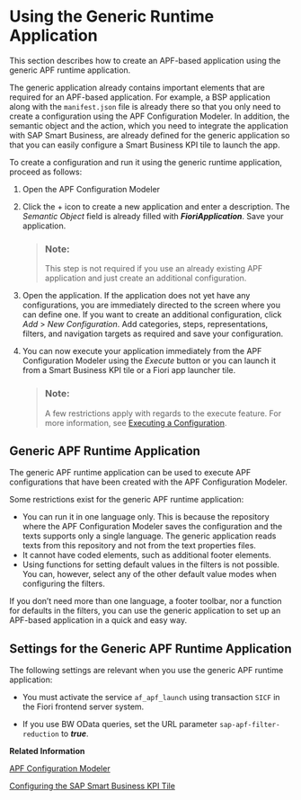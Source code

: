 <!-- loio3aa60841f1d542088ae85fda131ff094 -->

# Using the Generic Runtime Application

This section describes how to create an APF-based application using the generic APF runtime application.

The generic application already contains important elements that are required for an APF-based application. For example, a BSP application along with the `manifest.json` file is already there so that you only need to create a configuration using the APF Configuration Modeler. In addition, the semantic object and the action, which you need to integrate the application with SAP Smart Business, are already defined for the generic application so that you can easily configure a Smart Business KPI tile to launch the app.

To create a configuration and run it using the generic runtime application, proceed as follows:

1.  Open the APF Configuration Modeler
2.  Click the + icon to create a new application and enter a description. The *Semantic Object* field is already filled with ***FioriApplication***. Save your application.

    > ### Note:  
    > This step is not required if you use an already existing APF application and just create an additional configuration.

3.  Open the application. If the application does not yet have any configurations, you are immediately directed to the screen where you can define one. If you want to create an additional configuration, click *Add* \> *New Configuration*. Add categories, steps, representations, filters, and navigation targets as required and save your configuration.

4.  You can now execute your application immediately from the APF Configuration Modeler using the *Execute* button or you can launch it from a Smart Business KPI tile or a Fiori app launcher tile.

    > ### Note:  
    > A few restrictions apply with regards to the execute feature. For more information, see [Executing a Configuration](executing-a-configuration-69bed7d.md).




## Generic APF Runtime Application

The generic APF runtime application can be used to execute APF configurations that have been created with the APF Configuration Modeler.

Some restrictions exist for the generic APF runtime application:

-   You can run it in one language only. This is because the repository where the APF Configuration Modeler saves the configuration and the texts supports only a single language. The generic application reads texts from this repository and not from the text properties files.
-   It cannot have coded elements, such as additional footer elements.
-   Using functions for setting default values in the filters is not possible. You can, however, select any of the other default value modes when configuring the filters.

If you don’t need more than one language, a footer toolbar, nor a function for defaults in the filters, you can use the generic application to set up an APF-based application in a quick and easy way.



## Settings for the Generic APF Runtime Application

The following settings are relevant when you use the generic APF runtime application:

-   You must activate the service `af_apf_launch` using transaction `SICF` in the Fiori frontend server system.

-   If you use BW OData queries, set the URL parameter `sap-apf-filter-reduction` to ***true***.


**Related Information**  


[APF Configuration Modeler](apf-configuration-modeler-b57224b.md "")

[Configuring the SAP Smart Business KPI Tile](configuring-the-sap-smart-business-kpi-tile-374364e.md "")

